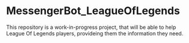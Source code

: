 # MessengerBot_LeagueOfLegends
This repository is a work-in-progress project, that will be able to help League Of Legends players, provideing them the information they need.
